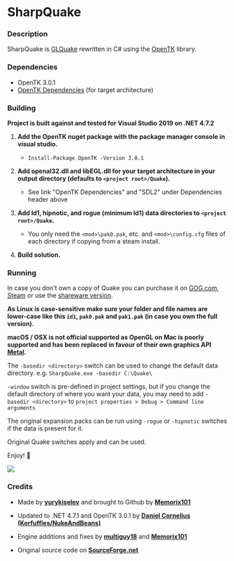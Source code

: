 # SharpQuake

### Description 

SharpQuake is [GLQuake](https://github.com/dpteam/GLQuake3D) rewritten in C# using the [OpenTK](https://github.com/opentk/opentk) library.

### Dependencies
* OpenTK 3.0.1
* [OpenTK Dependencies](https://github.com/opentk/opentk-dependencies/tree/master) (for target architecture)
  
### Building

**Project is built against and tested for Visual Studio 2019 on .NET 4.7.2**

1) **Add the OpenTK nuget package with the package manager console in visual studio.**
    - `Install-Package OpenTK -Version 3.0.1`

2) **Add openal32.dll and libEGL.dll for your target architecture in your output directory (defaults to `<project root>/Quake`).**
    - See link "OpenTK Dependencies" and "SDL2" under Dependencies header above
3) **Add ld1, hipnotic, and rogue (minimum ld1) data directories to `<project root>/Quake`.**
    - You only need the `<mod>\pak0.pak`, etc. and `<mod>\config.cfg` files of each directory if copying from a steam install.

4) **Build solution.**

### Running

In case you don't own a copy of Quake you can purchase it on [GOG.com](https://www.gog.com/game/quake_the_offering), [Steam](https://store.steampowered.com/app/2310/QUAKE/) or use the [shareware version](https://community.pcgamingwiki.com/files/file/411-quake-shareware-pak/).

**As Linux is case-sensitive make sure your folder and file names are lower-case like this `id1`, `pak0.pak` and `pak1.pak` (in case you own the full version).**

**macOS / OSX is not official supported as OpenGL on Mac is poorly supported and has been replaced in favour of their own graphics API [Metal](https://en.wikipedia.org/wiki/Metal_(API)).**

The `-basedir <directory>` switch can be used to change the default data directory. e.g. `SharpQuake.exe -basedir C:\Quake\`

`-window` switch is pre-defined in project settings, but if you change the default directory of where you want your data, you may need to add `-basedir <directory>` to `project properties > Debug > Command line arguments` 

The original expansion packs can be run using `-rogue` or `-hipnotic` switches if the data is present for it.

Original Quake switches apply and can be used.

Enjoy! 🙂

![](https://user-images.githubusercontent.com/1466920/56814073-a068e200-683e-11e9-8e90-b75ca617d9ce.png)

### Credits
* Made by **[yurykiselev](https://sourceforge.net/u/yurykiselev/profile/)** and brought to Github by **[Memorix101](https://github.com/Memorix101)**

* Updated to .NET 4.7.1 and OpenTK 3.0.1 by **[Daniel Cornelius (Kerfuffles/NukeAndBeans)](https://github.com/Kerfuffles)**

* Engine additions and fixes by **[multiguy18](https://github.com/multiguy18)** and **[Memorix101](https://github.com/Memorix101)**

* Original source code on **[SourceForge.net](https://sourceforge.net/projects/sharpquake/)**